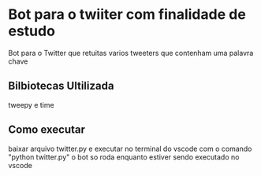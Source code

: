 # Bot para o twiiter com finalidade de estudo 
Bot para o Twitter que retuitas varios tweeters que contenham uma palavra chave

## Bilbiotecas Ultilizada

tweepy e
time

## Como executar 
baixar arquivo twitter.py
e executar no terminal do vscode com o comando "python twitter.py"
o bot so roda enquanto estiver sendo executado no vscode
